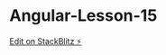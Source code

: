# Angular-Lesson-15

[Edit on StackBlitz ⚡️](https://stackblitz.com/edit/stackblitz-starters-9nejg5)
